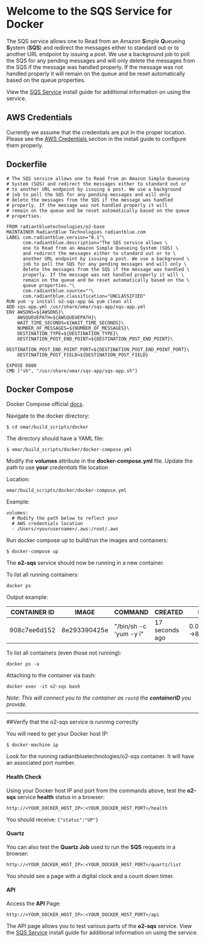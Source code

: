 # Welcome to the SQS Service for Docker

The SQS service allows one to Read from an Amazon **S**imple **Q**ueueing **S**ystem (**SQS**) and redirect the messages either to standard out or to another URL endpoint by issuing a post.  We use a background job to poll the SQS for any pending messages and will only delete the messages from the SQS if the message was handled properly.  If the message was not handled properly it will remain on the queue and be reset automatically based on the queue properties.

View the [SQS Service](../install-guide/sqs-app.md#Installation) install guide for additional information on using the service.

## AWS Credentials

Currently we assume that the credentials are put in the proper location.  Please see the [AWS Credentials ](../install-guide/sqs-app.md#aws-credentials) section in the install guide to configure them properly.

## Dockerfile
```
# The SQS service allows one to Read from an Amazon Simple Queueing
# System (SQS) and redirect the messages either to standard out or
# to another URL endpoint by issuing a post. We use a background
# job to poll the SQS for any pending messages and will only
# delete the messages from the SQS if the message was handled
# properly. If the message was not handled properly it will
# remain on the queue and be reset automatically based on the queue
# properties.

FROM radiantbluetechnologies/o2-base
MAINTAINER RadiantBlue Technologies radiantblue.com
LABEL com.radiantblue.version="0.1"\
      com.radiantblue.description="The SQS service allows \
      one to Read from an Amazon Simple Queueing System (SQS) \
      and redirect the messages either to standard out or to \
      another URL endpoint by issuing a post. We use a background \
      job to poll the SQS for any pending messages and will only \
      delete the messages from the SQS if the message was handled \
      properly. If the message was not handled properly it will \
      remain on the queue and be reset automatically based on the \
      queue properties."\
      com.radiantblue.source=""\
      com.radiantblue.classification="UNCLASSIFIED"
RUN yum -y install o2-sqs-app && yum clean all
ADD sqs-app.yml /usr/share/omar/sqs-app/sqs-app.yml
ENV AWSDNS=${AWSDNS}\
    AWSQUEUEPATH=${AWSQUEUEPATH}\
    WAIT_TIME_SECONDS=${WAIT_TIME_SECONDS}\
    NUMBER_OF_MESSAGES=${NUMBER_OF_MESSAGES}\
    DESTINATION_TYPE=${DESTINATION_TYPE}\
    DESTINATION_POST_END_POINT=${DESTINATION_POST_END_POINT}\
    DESTINATION_POST_END_POINT_PORT=${DESTINATION_POST_END_POINT_PORT}\
    DESTINATION_POST_FIELD=${DESTINATION_POST_FIELD}

EXPOSE 8080
CMD ["sh", "/usr/share/omar/sqs-app/sqs-app.sh"]

```

## Docker Compose

Docker Compose official [docs](https://docs.docker.com/compose/overview/).

Navigate to the docker directory:

```
$ cd omar/build_scripts/docker
```

The directory should have a YAML file:

```
$ omar/build_scripts/docker/docker-compose.yml
```

Modify the **volumes** attribute in the **docker-compose.yml** file. Update the path to use **your** _credentials_ file location

Location:

```
omar/build_scripts/docker/docker-compose.yml
```

Example:

```  
volumes:
  # Modify the path below to reflect your
  # AWS credentials location
  - /Users/<yourusername>/.aws:/root/.aws

```

Run docker compose up to build/run the images and containers:
```
$ docker-compose up
```


The **o2-sqs** service should now be running in a new container.  

To list all running containers:

```
docker ps
```

Output example:

CONTAINER ID | IMAGE | COMMAND | CREATED | PORTS | NAMES
------------ | ------------- | ------------ | ------------ | ------------ | ------------
908c7ee6d152 | 8e293390425e  | "/bin/sh -c 'yum -y i" | 17 seconds ago | 0.0.0.0:5000->8080/tcp | o2-sqs


To list all containers (even those not running):

```
docker ps -a
```

Attaching to the container via bash:

```
docker exec -it o2-sqs bash
```
*Note: This will connect you to the container as `root@` the **containerID** you provide.*

---

##Verify that the o2-sqs service is running correctly

You will need to get your Docker host IP:
```
$ docker-machine ip
```

Look for the running radiantbluetechnologies/o2-sqs container.  It will have an associated port number.

#### Health Check
Using your Docker host IP and port from the commands above, test the **o2-sqs** service **health** status in a browser:
```
http://<YOUR_DOCKER_HOST_IP>:<YOUR_DOCKER_HOST_PORT>/health
```
You should receive:
`{"status":"UP"}`

#### Quartz
You can also test the **Quartz Job** used to run the **SQS** requests in a browser:
```
http://<YOUR_DOCKER_HOST_IP>:<YOUR_DOCKER_HOST_PORT>/quartz/list
```
You should see a page with a digital clock and a count down timer.

#### API
Access the **API** Page:
```
http://<YOUR_DOCKER_HOST_IP>:<YOUR_DOCKER_HOST_PORT>/api
```
The API page allows you to test various parts of the **o2-sqs** service.  View the [SQS Service](../install-guide/sqs-app.md#Installation) install guide for additional information on using the service.
